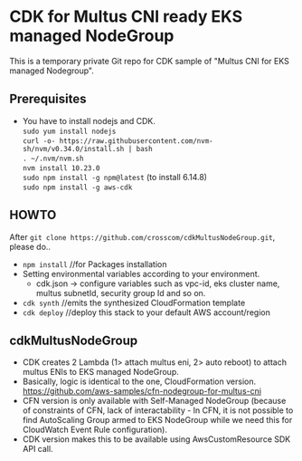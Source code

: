 # CDK for Multus CNI ready EKS managed NodeGroup 
This is a temporary private Git repo for CDK sample of "Multus CNI for EKS managed Nodegroup".

## Prerequisites
* You have to install nodejs and CDK. <br>
`sudo yum install nodejs`  <br>
`curl -o- https://raw.githubusercontent.com/nvm-sh/nvm/v0.34.0/install.sh | bash` <br>
`. ~/.nvm/nvm.sh` <br>
`nvm install 10.23.0` <br>
`sudo npm install -g npm@latest` (to install 6.14.8) <br>
`sudo npm install -g aws-cdk` <br>

## HOWTO
After `git clone https://github.com/crosscom/cdkMultusNodeGroup.git`, please do..

* `npm install` //for Packages installation
* Setting environmental variables according to your environment.
    * cdk.json → configure variables such as vpc-id, eks cluster name, multus subnetId, security group Id and so on.
* `cdk synth` //emits the synthesized CloudFormation template
* `cdk deploy` //deploy this stack to your default AWS account/region

## cdkMultusNodeGroup
* CDK creates 2 Lambda (1> attach multus eni, 2> auto reboot) to attach multus ENIs to EKS managed NodeGroup.
* Basically, logic is identical to the one, CloudFormation version. https://github.com/aws-samples/cfn-nodegroup-for-multus-cni
* CFN version is only available with Self-Managed NodeGroup (because of constraints of CFN, lack of interactability - In CFN, it is not possible to find AutoScaling Group armed to EKS NodeGroup while we need this for CloudWatch Event Rule configuration).
* CDK version makes this to be available using AwsCustomResource SDK API call.
